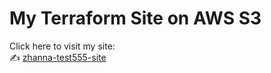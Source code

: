 # My Terraform Site on AWS S3

Click here to visit my site:  
✍️ [zhanna-test555-site](http://zhanna-test555-site.s3-website-us-east-1.amazonaws.com)
